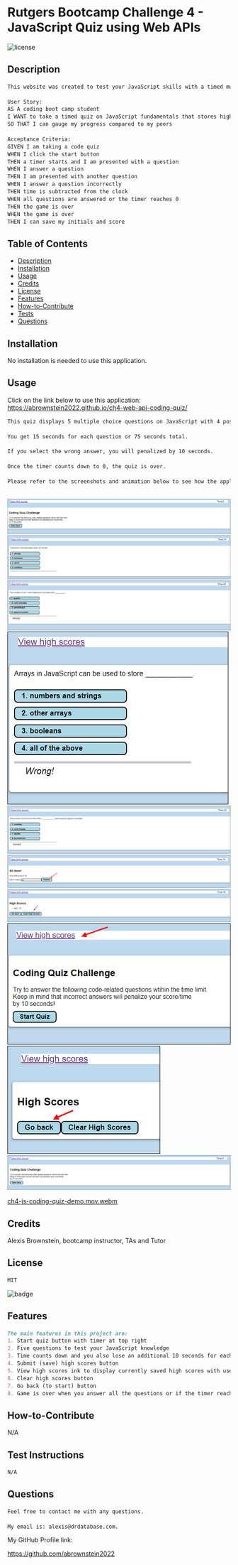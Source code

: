 # Rutgers Bootcamp Challenge 4 - JavaScript Quiz using Web APIs

![license](https://img.shields.io/badge/license-MIT-black)
## Description

```md
This website was created to test your JavaScript skills with a timed multiple choice test.

User Story:
AS A coding boot camp student
I WANT to take a timed quiz on JavaScript fundamentals that stores high scores
SO THAT I can gauge my progress compared to my peers

Acceptance Criteria:
GIVEN I am taking a code quiz
WHEN I click the start button
THEN a timer starts and I am presented with a question
WHEN I answer a question
THEN I am presented with another question
WHEN I answer a question incorrectly
THEN time is subtracted from the clock
WHEN all questions are answered or the timer reaches 0
THEN the game is over
WHEN the game is over
THEN I can save my initials and score
```

## Table of Contents

- [Description](#description)
- [Installation](#installation)
- [Usage](#usage)
- [Credits](#credits)
- [License](#license)
- [Features](#features)
- [How-to-Contribute](#how-to-contribute)
- [Tests](#test-instructions)
- [Questions](#questions)

## Installation

No installation is needed to use this application. 

## Usage

Click on the link below to use this application:<br>
https://abrownstein2022.github.io/ch4-web-api-coding-quiz/

```md
This quiz displays 5 multiple choice questions on JavaScript with 4 possible choices.

You get 15 seconds for each question or 75 seconds total.

If you select the wrong answer, you will penalized by 10 seconds.

Once the timer counts down to 0, the quiz is over.

Please refer to the screenshots and animation below to see how the application works.
       
```
![website-image](./assets/images/ch4-screen1.png)
![website-image](./assets/images/ch4-screen2.png)
![website-image](./assets/images/ch4-screen3.png) 
![website-image](./assets/images/ch4-screen4.png)
![website-image](./assets/images/ch4-screen5.png)
![website-image](./assets/images/ch4-screen6.png) 
![website-image](./assets/images/ch4-screen7.png)
![website-image](./assets/images/ch4-screen8.png)
![website-image](./assets/images/ch4-screen10.png)
![website-image](./assets/images/ch4-screen11.png) 

[ch4-js-coding-quiz-demo.mov.webm](https://user-images.githubusercontent.com/110709622/202875019-5a865e5c-feab-4783-9d00-6a7d65565d7f.webm)


## Credits
Alexis Brownstein, bootcamp instructor, TAs and Tutor 

## License

 ```md
 MIT 
```
![badge](https://img.shields.io/badge/license-mit-black)

## Features
```md
The main features in this project are:
1. Start quiz button with timer at top right
2. Five questions to test your JavaScript knowledge
3. Time counts down and you also lose an additional 10 seconds for each wrong answer
4. Submit (save) high scores button
5. View high scores ink to display currently saved high scores with users' initials
6. Clear high scores button
7. Go back (to start) button  
8. Game is over when you answer all the questions or if the timer reaches 0 before you answer all the questions.
```
## How-to-Contribute

N/A
## Test Instructions

```md
N/A
```
## Questions

```md
Feel free to contact me with any questions.

My email is: alexis@drdatabase.com.
```

My GitHub Profile link:
  
  https://github.com/abrownstein2022
 
